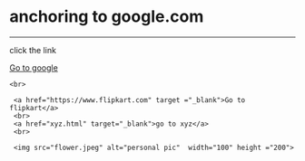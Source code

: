 <!DOCTYPE html>
<html lang="en">
<head>
    <meta charset="UTF-8">
    <meta name="viewport" content="width=device-width, initial-scale=1.0">
    <title>open space links</title>
</head>
<body>
    <h1>anchoring to google.com</h1>
    <hr>
    <p>click the link</p>
    <a href="https://www.google.com" target =" _blank">Go to google</a>

    <br>

     <a href="https://www.flipkart.com" target ="_blank">Go to flipkart</a>
     <br>
     <a href="xyz.html" target="_blank">go to xyz</a>
     <br>

     <img src="flower.jpeg" alt="personal pic"  width="100" height ="200">
</body>
</html> 
